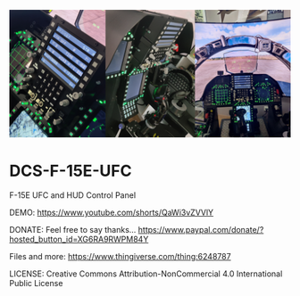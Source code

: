 ![Alt text](F-15E-UFC.png)

# DCS-F-15E-UFC
F-15E UFC and HUD Control Panel

DEMO: https://www.youtube.com/shorts/QaWi3vZVVlY


DONATE: Feel free to say thanks... https://www.paypal.com/donate/?hosted_button_id=XG6RA9RWPM84Y


Files and more: https://www.thingiverse.com/thing:6248787


LICENSE: Creative Commons Attribution-NonCommercial 4.0 International Public License
